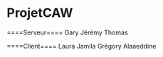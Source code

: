 ProjetCAW
===========

====Serveur====
Gary
Jérémy
Thomas

====Client====
Laura
Jamila
Grégory
Alaaeddine
